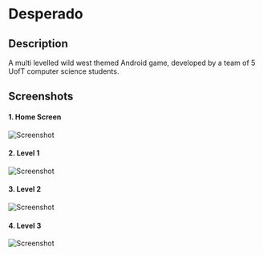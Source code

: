 # Desperado

## Description
A multi levelled wild west themed Android game, developed by a team of 5 UofT computer science students.

## Screenshots
#### 1. Home Screen
![Screenshot](1.png)
#### 2. Level 1
![Screenshot](2.png)
#### 3. Level 2
![Screenshot](3.png)
#### 4. Level 3
![Screenshot](4.png)
